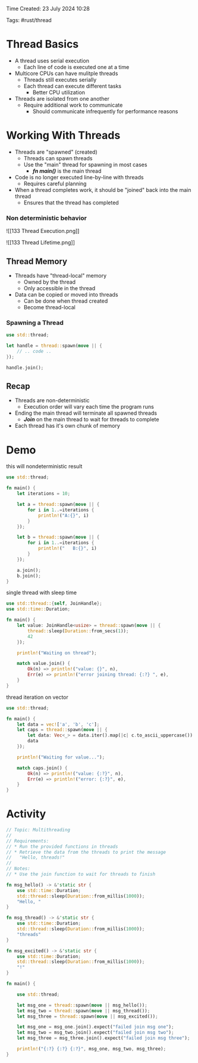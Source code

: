 Time Created: 23 July 2024 10:28

Tags: #rust/thread

# Thread Basics

- A thread uses serial execution
	- Each line of code is  executed one at a time
- Multicore CPUs can have mulitple threads
	- Threads still executes serially
	- Each thread can execute different tasks
		- Better CPU utilization
- Threads are isolated from one another
	- Require additional work to communicate
		- Should communicate infrequently for performance reasons

# Working With Threads

- Threads are "spawned" (created)
	- Threads can spawn threads
	- Use the "main" thread for spawning in most cases
		- ***fn main()*** is the main thread
- Code is no longer executed line-by-line with threads
	- Requires careful planning
- When a thread completes work, it should be "joined" back into the main thread
	- Ensures that the thread has completed

### Non deterministic behavior
![[133 Thread Execution.png]]

![[133 Thread Lifetime.png]]

## Thread Memory

- Threads have "thread-local" memory
	- Owned by the thread
	- Only accessible in the thread
- Data can be copied or moved into threads
	- Can be done when thread created
	- Become thread-local

### Spawning a Thread
```rust
use std::thread;

let handle = thread::spawn(move || {
	// .. code ..
});

handle.join();
```

## Recap

- Threads are non-deterministic
	- Execution order will vary each time the program runs
- Ending the main thread will terminate all spawned threads
	- ***Join*** on the main thread to wait for threads to complete
- Each thread has it's own chunk of memory

# Demo

this will nondeterministic result
```rust
use std::thread;

fn main() {
    let iterations = 10;

    let a = thread::spawn(move || {
        for i in 1..=iterations {
            println!("A:{}", i)
        }
    });

    let b = thread::spawn(move || {
        for i in 1..=iterations {
            println!("   B:{}", i)
        }
    });

    a.join();
    b.join();
}
```

single thread with sleep time
```rust
use std::thread::{self, JoinHandle};
use std::time::Duration;

fn main() {
    let value: JoinHandle<usize> = thread::spawn(move || {
        thread::sleep(Duration::from_secs(1));
        42
    });

    println!("Waiting on thread");

    match value.join() {
        Ok(n) => println!("value: {}", n),
        Err(e) => println!("error joining thread: {:?} ", e),
    }
}
```

thread iteration on vector
```rust
use std::thread;

fn main() {
    let data = vec!['a', 'b', 'c'];
    let caps = thread::spawn(move || {
        let data: Vec<_> = data.iter().map(|c| c.to_ascii_uppercase()).collect();
        data
    });

    println!("Waiting for value...");

    match caps.join() {
        Ok(n) => println!("value: {:?}", n),
        Err(e) => println!("error: {:?}", e),
    }
}
```


# Activity

```rust
// Topic: Multithreading
//
// Requirements:
// * Run the provided functions in threads
// * Retrieve the data from the threads to print the message
//   "Hello, threads!"
//
// Notes:
// * Use the join function to wait for threads to finish

fn msg_hello() -> &'static str {
    use std::time::Duration;
    std::thread::sleep(Duration::from_millis(1000));
    "Hello, "
}

fn msg_thread() -> &'static str {
    use std::time::Duration;
    std::thread::sleep(Duration::from_millis(1000));
    "threads"
}

fn msg_excited() -> &'static str {
    use std::time::Duration;
    std::thread::sleep(Duration::from_millis(1000));
    "!"
}

fn main() {

    use std::thread;

    let msg_one = thread::spawn(move || msg_hello());
    let msg_two = thread::spawn(move || msg_thread());
    let msg_three = thread::spawn(move || msg_excited());

    let msg_one = msg_one.join().expect("failed join msg one");
    let msg_two = msg_two.join().expect("failed join msg two");
    let msg_three = msg_three.join().expect("failed join msg three");

    println!("{:?} {:?} {:?}", msg_one, msg_two, msg_three);
}
```


